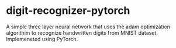 # digit-recognizer-pytorch
A simple three layer neural network that uses the adam optimization algorithim to recognize handwritten digits from MNIST dataset. Implemeneted using PyTorch. 

